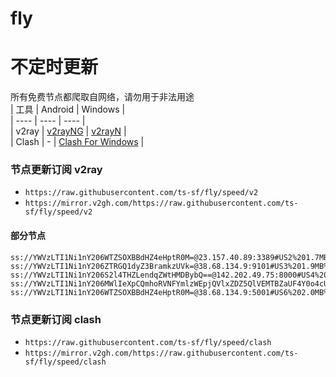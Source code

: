 # fly
# 不定时更新
所有免费节点都爬取自网络，请勿用于非法用途  
|  工具  | Android  | Windows  |  
|  ----  | ----   | ----  |  
| v2ray  | [v2rayNG](https://github.com/2dust/v2rayNG/releases) | [v2rayN](https://github.com/2dust/v2rayN/releases) |  
| Clash  | - | [Clash For Windows](https://github.com/2dust/clashN/releases) | 
  
### 节点更新订阅  v2ray
- `https://raw.githubusercontent.com/ts-sf/fly/speed/v2`  
- `https://mirror.v2gh.com/https://raw.githubusercontent.com/ts-sf/fly/speed/v2`  

#### 部分节点  
``` 
ss://YWVzLTI1Ni1nY206WTZSOXBBdHZ4eHptR0M=@23.157.40.89:3389#US2%201.7MB%2Fs
ss://YWVzLTI1Ni1nY206ZTRGQ1dyZ3BramkzUVk=@38.68.134.9:9101#US3%201.9MB%2Fs
ss://YWVzLTI1Ni1nY206S2l4THZLendqZWtHMDBybQ==@142.202.49.75:8000#US4%201.9MB%2Fs
ss://YWVzLTI1Ni1nY206MWlIeXpCQmhoRVNFYmlzWEpjQVlxZDZ5QlVEMTBZaUF4Y0o4cUk5dlhLTT0=@188.245.92.41:2083#%E6%9C%AA%E7%9F%A54%201.9MB%2Fs
ss://YWVzLTI1Ni1nY206WTZSOXBBdHZ4eHptR0M=@38.68.134.9:5001#US6%202.0MB%2Fs
```
### 节点更新订阅  clash
- `https://raw.githubusercontent.com/ts-sf/fly/speed/clash`  
- `https://mirror.v2gh.com/https://raw.githubusercontent.com/ts-sf/fly/speed/clash`  


